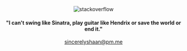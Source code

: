 <div align = "center">
<img align="center" alt="stackoverflow" src="https://github-readme-stackoverflow.vercel.app/?userID=14595863&theme=dark">
<br>
<!--<img alt= "streaks card" height="200px"  width="400"  src="https://github-readme-streak-stats.herokuapp.com/?user=shaan-mephobic&theme=github_dark"> -->
<!-- <img align="center" alt= "stats card"  height="200px"  width="400px"  src="https://github-readme-stats.vercel.app/api?username=shaan-mephobic&count_private=true&theme=github_dark&show_icons=true">
<br> -->
<!-- <img align="center" alt="lang" height="200px" width="400px" src="https://github-readme-stats.vercel.app/api/top-langs/?username=shaan-mephobic&layout=compact&theme=github_dark"> -->
<h4 align="center">
  "I can't swing like Sinatra, play guitar like Hendrix or save the world or end it."
</h4>
<a href = "mailto: sincerelyshaan@pm.me">sincerelyshaan@pm.me</a>
</div>
